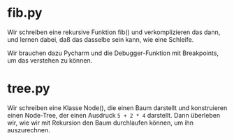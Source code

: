 # fib.py

Wir schreiben eine rekursive Funktion fib() und verkomplizieren das dann,
und lernen dabei, daß das dasselbe sein kann, wie eine Schleife.

Wir brauchen dazu Pycharm und die Debugger-Funktion mit Breakpoints, um das
verstehen zu können.

# tree.py

Wir schreiben eine Klasse Node(), die einen Baum darstellt
und konstruieren einen Node-Tree, der einen Ausdruck `5 + 2 * 4` darstellt.
Dann überleben wir, wie wir mit Rekursion den Baum durchlaufen können, um
ihn auszurechnen.
